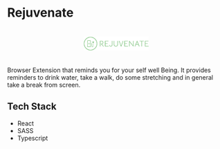 # Rejuvenate

<div align="center" style="padding: 20px;">
  <img src="./public/images/Logo/transparent.png" alt="Logo" width="150px">
</div>

Browser Extension that reminds you for your self well Being. It provides reminders to drink water, take a walk, do some stretching and in general take a break from screen.

<h2>Tech Stack</h2>
<ul>
  <li>React</li>
  <li>SASS</li>
  <li>Typescript</li>
</ul>
